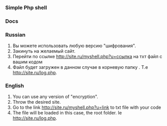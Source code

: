 ### Simple Php shell


### Docs


### Russian

1) Вы можете использовать любую версию "шифрования".
2) Закинуть на желаемый сайт.
3) Перейти по ссылке http://site.ru/myshell.php?u=ссылка на тхт файл с вашим кодом
4) Файл будет загружен в данном случае в корневую папку . Т.е http://site.ru/log.php.

### English


1) You can use any version of "encryption".
2) Throw the desired site.
3) Go to the link http://site.ru/myshell.php?u=link to txt file with your code
4) The file will be loaded in this case, the root folder. Ie http://site.ru/log.php.